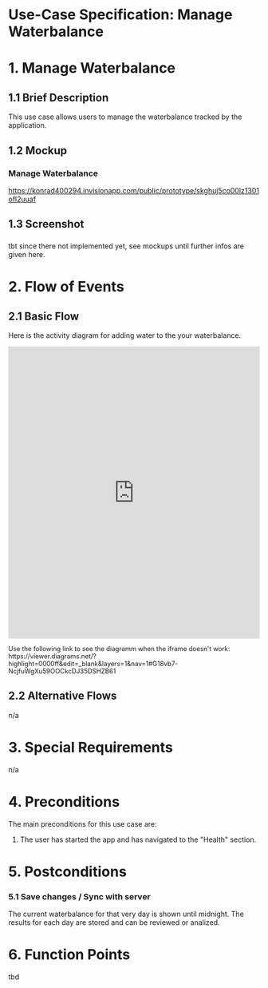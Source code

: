 # Use-Case Specification: Manage Waterbalance

# 1. Manage Waterbalance

## 1.1 Brief Description
This use case allows users to manage the waterbalance tracked by the application.

## 1.2 Mockup
### Manage Waterbalance
https://konrad400294.invisionapp.com/public/prototype/skghuj5co00lz1301ofl2uuaf

## 1.3 Screenshot
### 
tbt since there not implemented yet, see mockups until further infos are given here.

# 2. Flow of Events

## 2.1 Basic Flow
Here is the activity diagram for adding water to the your waterbalance.

<iframe frameborder="0" style="width:100%;height:585px;" src="https://viewer.diagrams.net/?highlight=0000ff&edit=_blank&layers=1&nav=1#G18vb7-NcjfuWgXu59OOCkcDJ35DSHZB61"></iframe>
<p style="font-size:0.8rem">
Use the following link to see the diagramm when the iframe doesn't work:
<a>
https://viewer.diagrams.net/?highlight=0000ff&edit=_blank&layers=1&nav=1#G18vb7-NcjfuWgXu59OOCkcDJ35DSHZB61</a></p>

## 2.2 Alternative Flows
n/a

# 3. Special Requirements
n/a

# 4. Preconditions
The main preconditions for this use case are:

 1. The user has started the app and has navigated to the "Health" section.

# 5. Postconditions

### 5.1 Save changes / Sync with server
The current waterbalance for that very day is shown until midnight. The results for each day are stored and can be reviewed or analized. 

# 6. Function Points
tbd
<!--
To calculate function points, we used the tool on [http://groups.umd.umich.edu](http://groups.umd.umich.edu/cis/course.des/cis375/projects/fp99/main.html).

Functionpoints and implementationtime needs to be determined -->
